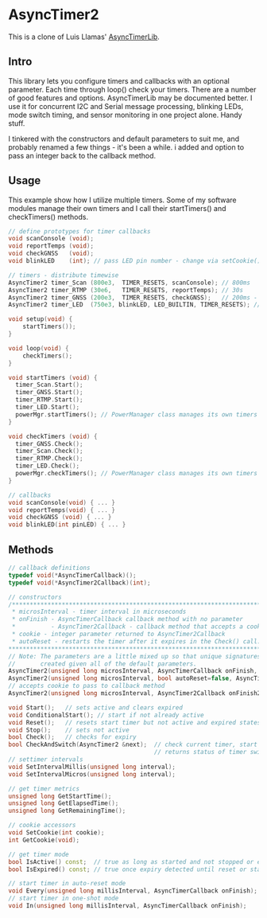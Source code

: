 # AsyncTimer2

This is a clone of Luis Llamas' [AsyncTimerLib](https://github.com/luisllamasbinaburo/Arduino-AsyncTimer).

## Intro

This library lets you configure timers and callbacks with an optional parameter. Each time through loop() check your timers. There are a number of good features and options. AsyncTimerLib may be documented better. I use it for concurrent I2C and Serial message processing, blinking LEDs, mode switch timing, and sensor monitoring in one project alone. Handy stuff.

I tinkered with the constructors and default parameters to suit me, and probably renamed a few things - it's been a while. i added and option to pass an integer back to the callback method.

## Usage

This example show how I utilize multiple timers. Some of my software modules manage their own timers and I call their startTimers() and checkTimers() methods.

```c++
// define prototypes for timer callbacks
void scanConsole (void);
void reportTemps (void);
void checkGNSS   (void);
void blinkLED    (int); // pass LED pin number - change via setCookie()

// timers - distribute timewise
AsyncTimer2 timer_Scan (800e3,  TIMER_RESETS, scanConsole); // 800ms
AsyncTimer2 timer_RTMP (30e6,   TIMER_RESETS, reportTemps); // 30s
AsyncTimer2 timer_GNSS (200e3,  TIMER_RESETS, checkGNSS);   // 200ms - GNSS I2C messages (1/sec)
AsyncTimer2 timer_LED  (750e3, blinkLED, LED_BUILTIN, TIMER_RESETS); // 750ms

void setup(void) {
    startTimers());
}

void loop(void) {
    checkTimers();
}

void startTimers (void) {
  timer_Scan.Start();
  timer_GNSS.Start();
  timer_RTMP.Start();
  timer_LED.Start();
  powerMgr.startTimers(); // PowerManager class manages its own timers
}

void checkTimers (void) {
  timer_GNSS.Check();
  timer_Scan.Check();
  timer_RTMP.Check();
  timer_LED.Check();
  powerMgr.checkTimers(); // PowerManager class manages its own timers
}

// callbacks
void scanConsole(void) { ... }
void reportTemps(void) { ... }
void checkGNSS (void) { ... }
void blinkLED(int pinLED) { ... }
```

## Methods

```C++
// callback definitions
typedef void(*AsyncTimerCallback)();
typedef void(*AsyncTimer2Callback)(int);

// constructors
/**************************************************************************
 * microsInterval - timer interval in microseconds
 * onFinish - AsyncTimerCallback callback method with no parameter
 *          - AsyncTimer2Callback - callback method that accepts a cookie
 * cookie - integer parameter returned to AsyncTimer2Callback
 * autoReset - restarts the timer after it expires in the Check() call.
***************************************************************************/
// Note: The parameters are a little mixed up so that unique signatures are
//       created given all of the default parameters.
AsyncTimer2(unsigned long microsInterval, AsyncTimerCallback onFinish, bool autoReset=false);
AsyncTimer2(unsigned long microsInterval, bool autoReset=false, AsyncTimerCallback onFinish=nullptr);
// accepts cookie to pass to callback method
AsyncTimer2(unsigned long microsInterval, AsyncTimer2Callback onFinish2, int cookie=0, bool autoReset=false);

void Start();   // sets active and clears expired
void ConditionalStart(); // start if not already active
void Reset();   // resets start timer but not active and expired states
void Stop();    // sets not active
bool Check();   // checks for expiry
bool CheckAndSwitch(AsyncTimer2 &next);  // check current timer, start next timer if current timer is inactive
                                         // returns status of timer switch
// settimer intervals
void SetIntervalMillis(unsigned long interval);
void SetIntervalMicros(unsigned long interval);

// get timer metrics
unsigned long GetStartTime();
unsigned long GetElapsedTime();
unsigned long GetRemainingTime();

// cookie accessors
void SetCookie(int cookie);
int GetCookie(void);

// get timer mode
bool IsActive() const;  // true as long as started and not stopped or expired w/o reset
bool IsExpired() const; // true once expiry detected until reset or start

// start timer in auto-reset mode
void Every(unsigned long millisInterval, AsyncTimerCallback onFinish);
// start timer in one-shot mode
void In(unsigned long millisInterval, AsyncTimerCallback onFinish);

```

